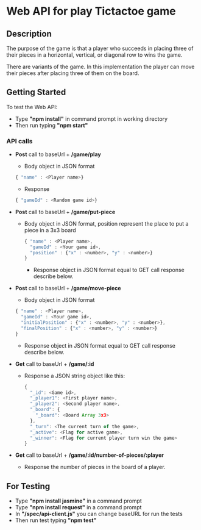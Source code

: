 # Web API for play Tictactoe game
## Description

The purpose of the game is that a player who succeeds in placing three of their pieces in a horizontal, vertical, or diagonal row to wins the game.

There are variants of the game. In this implementation the player can move their pieces after placing three of them on the board.

## Getting Started
To test the Web API:
* Type **"npm install"** in command prompt in working directory
* Then run typing **"npm start"**

### API calls
* **Post** call to baseUrl + **/game/play**
  * Body object in JSON format
  ```javascript
  { "name" : <Player name>}
  ```
  * Response
  ```javascript
  { "gameId" : <Random game id>}
  ```
* **Post** call to baseUrl + **/game/put-piece**
  * Body object in JSON format, position represent the place to put a piece in a 3x3 board
    ```javascript
    { "name" : <Player name>,
      "gameId" : <Your game id>,
      "position" : {"x" : <number>, "y" : <number>}
    }
    ```
    * Response object in JSON format equal to GET call response describe below.
* **Post** call to baseUrl + **/game/move-piece**
  * Body object in JSON format
  ```javascript
  { "name" : <Player name>,
    "gameId" : <Your game id>,
    "initialPosition" : {"x" : <number>, "y" : <number>},
    "finalPosition" : {"x" : <number>, "y" : <number>}
  }
  ```
  * Response object in JSON format equal to GET call response describe below.

* **Get** call to baseUrl + **/game/:id**
  * Response a JSON string object like this:
    ```javascript
    {
      "_id": <Game id>,
      "_player1": <First player name>,
      "_player2": <Second player name>,
      "_board": {
        "_board": <Board Array 3x3>
      },
      "_turn": <The current turn of the game>,
      "_active": <Flag for active game>,
      "_winner": <Flag for current player turn win the game>
    }
    ```
* **Get** call to baseUrl + **/game/:id/number-of-pieces/:player**
  * Response the number of pieces in the board of a player.

## For Testing
* Type **"npm install jasmine"** in a command prompt
* Type **"npm install request"** in a command prompt
* In **"/spec/api-client.js"** you can change baseURL for run the tests
* Then run test typing **"npm test"**
